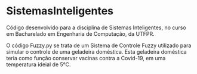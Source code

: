 # SistemasInteligentes
Código desenvolvido para a disciplina de Sistemas Inteligentes, no curso em Bacharelado em Engenharia de Computação, da UTFPR.

O código Fuzzy.py se trata de um Sistema de Controle Fuzzy utilizado para simular o controle de uma geladeira doméstica. Esta geladeira doméstica teria como função conservar vacinas contra a Covid-19, em uma temperatura ideial de 5°C.
